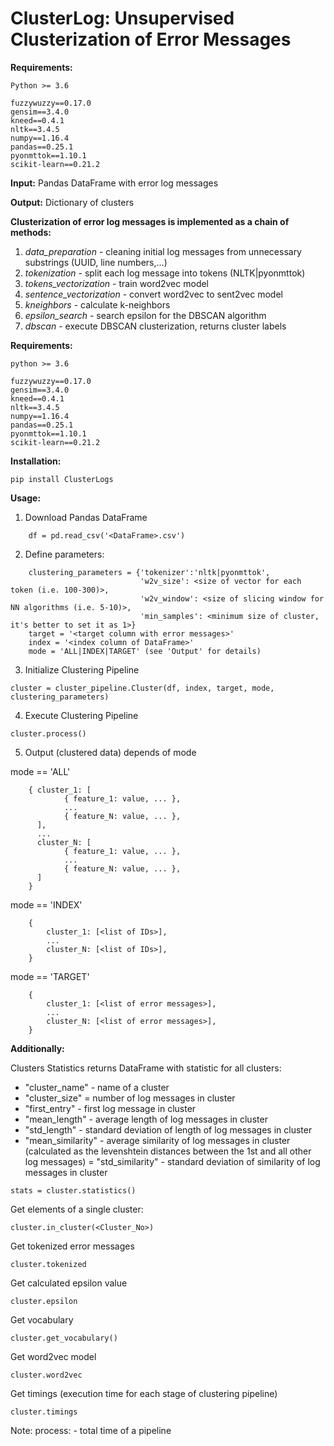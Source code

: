 # ClusterLog: Unsupervised Clusterization of Error Messages

**Requirements:**
```
Python >= 3.6

fuzzywuzzy==0.17.0
gensim==3.4.0
kneed==0.4.1
nltk==3.4.5
numpy==1.16.4
pandas==0.25.1
pyonmttok==1.10.1
scikit-learn==0.21.2
```

**Input:**
   Pandas DataFrame with error log messages

**Output:**
   Dictionary of clusters

**Clusterization of error log messages is implemented as a chain of methods:**

1. *data_preparation* - cleaning initial log messages from unnecessary substrings (UUID, line numbers,...)
2. *tokenization* - split each log message into tokens (NLTK|pyonmttok)
3. *tokens_vectorization* - train word2vec model
4. *sentence_vectorization* - convert word2vec to sent2vec model
5. *kneighbors* - calculate k-neighbors
6. *epsilon_search* - search epsilon for the DBSCAN algorithm
7. *dbscan* - execute DBSCAN clusterization, returns cluster labels


**Requirements:**
```
python >= 3.6
```
```
fuzzywuzzy==0.17.0
gensim==3.4.0
kneed==0.4.1
nltk==3.4.5
numpy==1.16.4
pandas==0.25.1
pyonmttok==1.10.1
scikit-learn==0.21.2
```

**Installation:**

```
pip install ClusterLogs
```

**Usage:**

1) Download Pandas DataFrame
```
    df = pd.read_csv('<DataFrame>.csv')
```
2) Define parameters:
```
    clustering_parameters = {'tokenizer':'nltk|pyonmttok',
                             'w2v_size': <size of vector for each token (i.e. 100-300)>,
                             'w2v_window': <size of slicing window for NN algorithms (i.e. 5-10)>,
                             'min_samples': <minimum size of cluster, it's better to set it as 1>}
    target = '<target column with error messages>'
    index = '<index column of DataFrame>'
    mode = 'ALL|INDEX|TARGET' (see 'Output' for details)
```


3) Initialize Clustering Pipeline
```
cluster = cluster_pipeline.Cluster(df, index, target, mode, clustering_parameters)
```

4) Execute Clustering Pipeline
```
cluster.process()
```

5) Output (clustered data) depends of mode

mode == 'ALL'
```
    { cluster_1: [
            { feature_1: value, ... },
            ...
            { feature_N: value, ... },
      ],
      ...
      cluster_N: [
            { feature_1: value, ... },
            ...
            { feature_N: value, ... },
      ]
    }
```

mode == 'INDEX'
```
    {
        cluster_1: [<list of IDs>],
        ...
        cluster_N: [<list of IDs>],
    }
```

mode == 'TARGET'
```
    {
        cluster_1: [<list of error messages>],
        ...
        cluster_N: [<list of error messages>],
    }
```
**Additionally:**

Clusters Statistics returns DataFrame with statistic for all clusters:
- "cluster_name" - name of a cluster
- "cluster_size" = number of log messages in cluster
- "first_entry" - first log message in cluster
- "mean_length" - average length of log messages in cluster
- "std_length" - standard deviation of length of log messages in cluster
- "mean_similarity" - average similarity of log messages in cluster
(calculated as the levenshtein distances between the 1st and all other log messages)
= "std_similarity" - standard deviation of similarity of log messages in cluster
```
stats = cluster.statistics()
```

Get elements of a single cluster:
```
cluster.in_cluster(<Cluster_No>)
```

Get tokenized error messages
```
cluster.tokenized
```

Get calculated epsilon value
```
cluster.epsilon
```

Get vocabulary
```
cluster.get_vocabulary()
```

Get word2vec model
```
cluster.word2vec
```

Get timings (execution time for each stage of clustering pipeline)
```
cluster.timings
```
Note: process: <time> - total time of a pipeline
